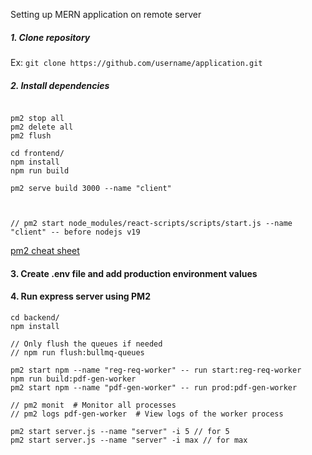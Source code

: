 Setting up MERN application on remote server

##### 1. Clone repository

Ex: `git clone https://github.com/username/application.git`

##### 2. Install dependencies
```

pm2 stop all	
pm2 delete all
pm2 flush

cd frontend/
npm install
npm run build

pm2 serve build 3000 --name "client"



// pm2 start node_modules/react-scripts/scripts/start.js --name "client" -- before nodejs v19
```

[pm2 cheat sheet](https://devhints.io/pm2)

#### 3. Create .env file and add production environment values

#### 4. Run express server using PM2
```
cd backend/
npm install

// Only flush the queues if needed
// npm run flush:bullmq-queues

pm2 start npm --name "reg-req-worker" -- run start:reg-req-worker
npm run build:pdf-gen-worker
pm2 start npm --name "pdf-gen-worker" -- run prod:pdf-gen-worker

// pm2 monit  # Monitor all processes
// pm2 logs pdf-gen-worker  # View logs of the worker process

pm2 start server.js --name "server" -i 5 // for 5
pm2 start server.js --name "server" -i max // for max

```
